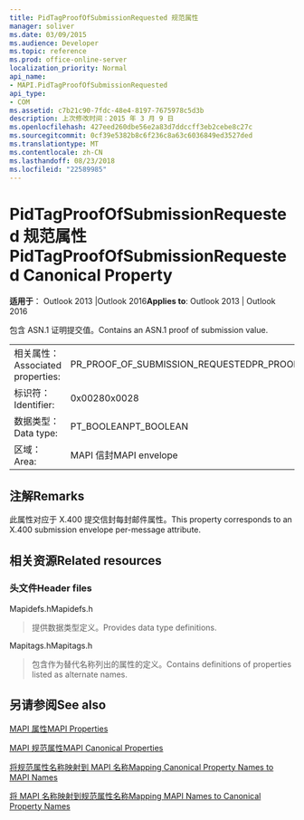 ```yaml
---
title: PidTagProofOfSubmissionRequested 规范属性
manager: soliver
ms.date: 03/09/2015
ms.audience: Developer
ms.topic: reference
ms.prod: office-online-server
localization_priority: Normal
api_name:
- MAPI.PidTagProofOfSubmissionRequested
api_type:
- COM
ms.assetid: c7b21c90-7fdc-48e4-8197-7675978c5d3b
description: 上次修改时间：2015 年 3 月 9 日
ms.openlocfilehash: 427eed260dbe56e2a83d7ddccff3eb2cebe8c27c
ms.sourcegitcommit: 0cf39e5382b8c6f236c8a63c6036849ed3527ded
ms.translationtype: MT
ms.contentlocale: zh-CN
ms.lasthandoff: 08/23/2018
ms.locfileid: "22589985"
---
```

# <a name="pidtagproofofsubmissionrequested-canonical-property"></a><span data-ttu-id="c4a9a-103">PidTagProofOfSubmissionRequested 规范属性</span><span class="sxs-lookup"><span data-stu-id="c4a9a-103">PidTagProofOfSubmissionRequested Canonical Property</span></span>

  
  
<span data-ttu-id="c4a9a-104">**适用于**： Outlook 2013 |Outlook 2016</span><span class="sxs-lookup"><span data-stu-id="c4a9a-104">**Applies to**: Outlook 2013 | Outlook 2016</span></span> 
  
<span data-ttu-id="c4a9a-105">包含 ASN.1 证明提交值。</span><span class="sxs-lookup"><span data-stu-id="c4a9a-105">Contains an ASN.1 proof of submission value.</span></span>
  
|||
|:-----|:-----|
|<span data-ttu-id="c4a9a-106">相关属性：</span><span class="sxs-lookup"><span data-stu-id="c4a9a-106">Associated properties:</span></span>  <br/> |<span data-ttu-id="c4a9a-107">PR_PROOF_OF_SUBMISSION_REQUESTED</span><span class="sxs-lookup"><span data-stu-id="c4a9a-107">PR_PROOF_OF_SUBMISSION_REQUESTED</span></span>  <br/> |
|<span data-ttu-id="c4a9a-108">标识符：</span><span class="sxs-lookup"><span data-stu-id="c4a9a-108">Identifier:</span></span>  <br/> |<span data-ttu-id="c4a9a-109">0x0028</span><span class="sxs-lookup"><span data-stu-id="c4a9a-109">0x0028</span></span>  <br/> |
|<span data-ttu-id="c4a9a-110">数据类型：</span><span class="sxs-lookup"><span data-stu-id="c4a9a-110">Data type:</span></span>  <br/> |<span data-ttu-id="c4a9a-111">PT_BOOLEAN</span><span class="sxs-lookup"><span data-stu-id="c4a9a-111">PT_BOOLEAN</span></span>  <br/> |
|<span data-ttu-id="c4a9a-112">区域：</span><span class="sxs-lookup"><span data-stu-id="c4a9a-112">Area:</span></span>  <br/> |<span data-ttu-id="c4a9a-113">MAPI 信封</span><span class="sxs-lookup"><span data-stu-id="c4a9a-113">MAPI envelope</span></span>  <br/> |
   
## <a name="remarks"></a><span data-ttu-id="c4a9a-114">注解</span><span class="sxs-lookup"><span data-stu-id="c4a9a-114">Remarks</span></span>

<span data-ttu-id="c4a9a-115">此属性对应于 X.400 提交信封每封邮件属性。</span><span class="sxs-lookup"><span data-stu-id="c4a9a-115">This property corresponds to an X.400 submission envelope per-message attribute.</span></span>
  
## <a name="related-resources"></a><span data-ttu-id="c4a9a-116">相关资源</span><span class="sxs-lookup"><span data-stu-id="c4a9a-116">Related resources</span></span>

### <a name="header-files"></a><span data-ttu-id="c4a9a-117">头文件</span><span class="sxs-lookup"><span data-stu-id="c4a9a-117">Header files</span></span>

<span data-ttu-id="c4a9a-118">Mapidefs.h</span><span class="sxs-lookup"><span data-stu-id="c4a9a-118">Mapidefs.h</span></span>
  
> <span data-ttu-id="c4a9a-119">提供数据类型定义。</span><span class="sxs-lookup"><span data-stu-id="c4a9a-119">Provides data type definitions.</span></span>
    
<span data-ttu-id="c4a9a-120">Mapitags.h</span><span class="sxs-lookup"><span data-stu-id="c4a9a-120">Mapitags.h</span></span>
  
> <span data-ttu-id="c4a9a-121">包含作为替代名称列出的属性的定义。</span><span class="sxs-lookup"><span data-stu-id="c4a9a-121">Contains definitions of properties listed as alternate names.</span></span>
    
## <a name="see-also"></a><span data-ttu-id="c4a9a-122">另请参阅</span><span class="sxs-lookup"><span data-stu-id="c4a9a-122">See also</span></span>



[<span data-ttu-id="c4a9a-123">MAPI 属性</span><span class="sxs-lookup"><span data-stu-id="c4a9a-123">MAPI Properties</span></span>](mapi-properties.md)
  
[<span data-ttu-id="c4a9a-124">MAPI 规范属性</span><span class="sxs-lookup"><span data-stu-id="c4a9a-124">MAPI Canonical Properties</span></span>](mapi-canonical-properties.md)
  
[<span data-ttu-id="c4a9a-125">将规范属性名称映射到 MAPI 名称</span><span class="sxs-lookup"><span data-stu-id="c4a9a-125">Mapping Canonical Property Names to MAPI Names</span></span>](mapping-canonical-property-names-to-mapi-names.md)
  
[<span data-ttu-id="c4a9a-126">将 MAPI 名称映射到规范属性名称</span><span class="sxs-lookup"><span data-stu-id="c4a9a-126">Mapping MAPI Names to Canonical Property Names</span></span>](mapping-mapi-names-to-canonical-property-names.md)

